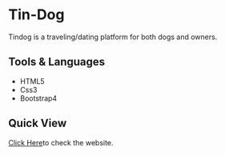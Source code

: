 # Tin-Dog
Tindog is a traveling/dating platform for both dogs and owners.

## Tools & Languages
- HTML5
- Css3
- Bootstrap4

## Quick View
[Click Here](https://dipmitarudra.github.io/Tin-Dog/)to check the website.

